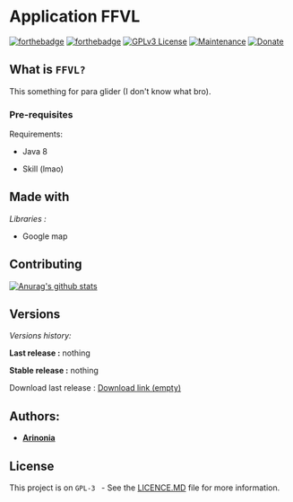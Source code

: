 
# Application FFVL
  

[![forthebadge](https://forthebadge.com/images/badges/made-with-java.svg)](https://www.java.com/fr/)  [![forthebadge](https://forthebadge.com/images/badges/uses-git.svg)](https://github.com/)
[![GPLv3 License](https://img.shields.io/badge/License-GPL%20v3-yellow.svg)](https://opensource.org/licenses/)
[![Maintenance](https://img.shields.io/badge/Maintained%3F-yes-green.svg)](https://github.com/Ordinal-Team/Terminal/graphs/commit-activity)
[![Donate](https://img.shields.io/badge/$-support-ff69b4.svg?style=flat)](paypal.me/ArinoniaDev)


  

## What is `FFVL?`

This something  for para glider (I don't know what bro).

  

  

### Pre-requisites

  

Requirements:

- Java 8

- Skill (lmao)

  

## Made with
  
_Libraries :_

*  Google map



## Contributing

[![Anurag's github stats](https://github-readme-stats.vercel.app/api?username=Arinonia&theme=blue-green)](https://github.com/Arinonia)

  

## Versions

_Versions history:_

**Last release :** nothing

**Stable release :** nothing

Download last release : [Download link (empty)](#)

## Authors:

* [**Arinonia**](https://github.com/Arinonia)

## License

 
This project is on ``GPL-3 `` - See the [LICENCE.MD](https://github.com/Ordinal-Team/Terminal/blob/main/LICENCE) file for more information.